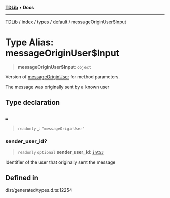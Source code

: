 [**TDLib**](../../../../../../README.md) • **Docs**

***

[TDLib](../../../../../../modules.md) / [index](../../../../../README.md) / [types](../../../README.md) / [default](../README.md) / messageOriginUser$Input

# Type Alias: messageOriginUser$Input

> **messageOriginUser$Input**: `object`

Version of [messageOriginUser](messageOriginUser.md) for method parameters.

The message was originally sent by a known user

## Type declaration

### \_

> `readonly` **\_**: `"messageOriginUser"`

### sender\_user\_id?

> `readonly` `optional` **sender\_user\_id**: [`int53`](int53-1.md)

Identifier of the user that originally sent the message

## Defined in

dist/generated/types.d.ts:12254

